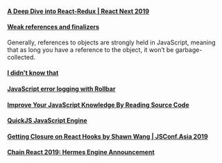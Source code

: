 #### [A Deep Dive into React-Redux | React Next 2019](https://www.youtube.com/watch?v=yOZ4Ml9LlWE)

#### [Weak references and finalizers](https://v8.dev/features/weak-references)

Generally, references to objects are strongly held in JavaScript, meaning that as long you have a reference to the object, it won’t be garbage-collected.

#### [I didn't know that](https://www.youtube.com/watch?v=kIhITzw0CG8)

#### [JavaScript error logging with Rollbar](https://rollbar.com/error-tracking/javascript/?utm_source=cooperpress&utm_medium=newsletter&utm_campaign=javascript_weekly)

#### [Improve Your JavaScript Knowledge By Reading Source Code](https://www.smashingmagazine.com/2019/07/javascript-knowledge-reading-source-code/)

#### [QuickJS JavaScript Engine](https://bellard.org/quickjs/)

#### [Getting Closure on React Hooks by Shawn Wang | JSConf.Asia 2019](https://www.youtube.com/watch?v=KJP1E-Y-xyo&app=desktop)

#### [Chain React 2019: Hermes Engine Announcement](https://www.youtube.com/watch?feature=youtu.be&v=zEjqDWqeDdg&app=desktop)

